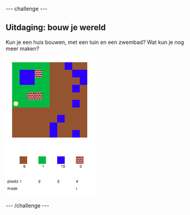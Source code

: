 --- challenge ---
## Uitdaging: bouw je wereld

Kun je een huis bouwen, met een tuin en een zwembad? Wat kun je nog meer maken?

![screenshot](images/craft-build-example.png)

--- /challenge ---

